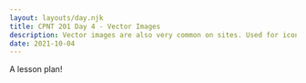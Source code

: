 ```yaml
---
layout: layouts/day.njk
title: CPNT 201 Day 4 - Vector Images
description: Vector images are also very common on sites. Used for icons, logos, textures, and backgrounds, vectors tend to have small file sizes and are highly scalable. We will explore creating and adding vectors to a website.
date: 2021-10-04
---
```


A lesson plan!